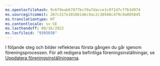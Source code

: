 ```yaml
---
ms.openlocfilehash: 9c6f9eab67077bcf0a7dacce1c971d7cf7b3d974
ms.sourcegitcommit: 267c317e10166146c9ac2c30560c479c9a005845
ms.translationtype: HT
ms.contentlocale: sv-SE
ms.lasthandoff: 08/16/2022
ms.locfileid: "9305038"
---
```

I följande steg och bilder reflekteras första gången du går igenom föreningsprocessen. För att redigera befintliga föreningsinställningar, se [Uppdatera föreningsinställningarna](../data-unification-update.md).
